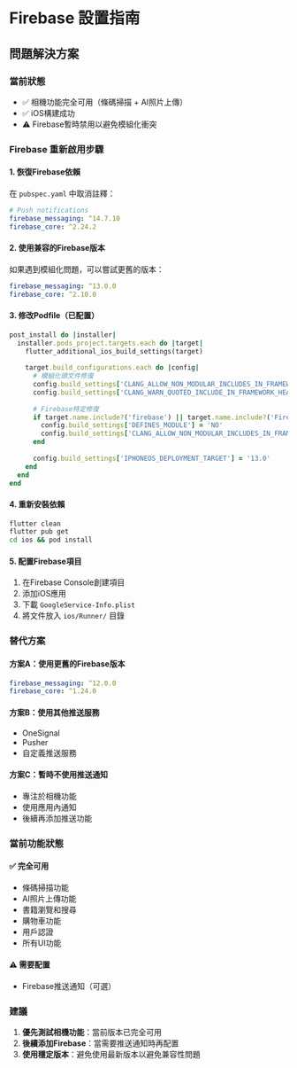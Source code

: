 # Firebase 設置指南

## 問題解決方案

### 當前狀態
- ✅ 相機功能完全可用（條碼掃描 + AI照片上傳）
- ✅ iOS構建成功
- ⚠️ Firebase暫時禁用以避免模組化衝突

### Firebase 重新啟用步驟

#### 1. 恢復Firebase依賴
在 `pubspec.yaml` 中取消註釋：
```yaml
# Push notifications
firebase_messaging: ^14.7.10
firebase_core: ^2.24.2
```

#### 2. 使用兼容的Firebase版本
如果遇到模組化問題，可以嘗試更舊的版本：
```yaml
firebase_messaging: ^13.0.0
firebase_core: ^2.10.0
```

#### 3. 修改Podfile（已配置）
```ruby
post_install do |installer|
  installer.pods_project.targets.each do |target|
    flutter_additional_ios_build_settings(target)
    
    target.build_configurations.each do |config|
      # 模組化頭文件修復
      config.build_settings['CLANG_ALLOW_NON_MODULAR_INCLUDES_IN_FRAMEWORK_MODULES'] = 'YES'
      config.build_settings['CLANG_WARN_QUOTED_INCLUDE_IN_FRAMEWORK_HEADER'] = 'NO'
      
      # Firebase特定修復
      if target.name.include?('firebase') || target.name.include?('Firebase')
        config.build_settings['DEFINES_MODULE'] = 'NO'
        config.build_settings['CLANG_ALLOW_NON_MODULAR_INCLUDES_IN_FRAMEWORK_MODULES'] = 'YES'
      end
      
      config.build_settings['IPHONEOS_DEPLOYMENT_TARGET'] = '13.0'
    end
  end
end
```

#### 4. 重新安裝依賴
```bash
flutter clean
flutter pub get
cd ios && pod install
```

#### 5. 配置Firebase項目
1. 在Firebase Console創建項目
2. 添加iOS應用
3. 下載 `GoogleService-Info.plist`
4. 將文件放入 `ios/Runner/` 目錄

### 替代方案

#### 方案A：使用更舊的Firebase版本
```yaml
firebase_messaging: ^12.0.0
firebase_core: ^1.24.0
```

#### 方案B：使用其他推送服務
- OneSignal
- Pusher
- 自定義推送服務

#### 方案C：暫時不使用推送通知
- 專注於相機功能
- 使用應用內通知
- 後續再添加推送功能

### 當前功能狀態

#### ✅ 完全可用
- 條碼掃描功能
- AI照片上傳功能
- 書籍瀏覽和搜尋
- 購物車功能
- 用戶認證
- 所有UI功能

#### ⚠️ 需要配置
- Firebase推送通知（可選）

### 建議
1. **優先測試相機功能**：當前版本已完全可用
2. **後續添加Firebase**：當需要推送通知時再配置
3. **使用穩定版本**：避免使用最新版本以避免兼容性問題
